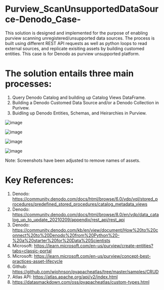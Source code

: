 # Purview_ScanUnsupportedDataSource-Denodo_Case-
This solution is designed and implemented for the purpose of enabling purview scanning unregistered/unsupported data sources. The process is built using different REST API requests as well as python loops to read external sources, and replicate exisiting assets by building customed entities. This case is for Denodo as purview unsupported platform.

# The solution entails three main processes: 
1. Query Denodo Catalog and building up Catalog Views DataFrame.
2. Building a Denodo Customed Data Source and/or a Denodo Collection in Purivew.
3. Buidling up Denodo Entities, Schemas, and Heirarchies in Purview.  


![image](https://github.com/refaee81/Purview_ScanUnsupportedDataSource-Denodo_Case-/assets/48224520/7f083d96-3fb9-41f9-ae35-2ac66e39731c)


![image](https://github.com/refaee81/Purview_ScanUnsupportedDataSource-Denodo_Case-/assets/48224520/8d70249f-55e7-45f6-8cb4-cf4c5de5ed64)


![image](https://github.com/refaee81/Purview_ScanUnsupportedDataSource-Denodo_Case-/assets/48224520/95490c60-4768-452e-8b06-49a48c743c77)


![image](https://github.com/refaee81/Purview_ScanUnsupportedDataSource-Denodo_Case-/assets/48224520/8e76846d-0835-4595-a212-d2f989a6533b)

Note: Screenshots have been adjusted to remove names of assets. 

# Key References:
1. Denodo: https://community.denodo.com/docs/html/browse/6.0/vdp/vql/stored_procedures/predefined_stored_procedures/catalog_metadata_views
2. Denodo: https://community.denodo.com/docs/html/browse/8.0/en/vdp/data_catalog_up_to_update_20210209/appendix/rest_api/rest_api
3. Denodo: https://community.denodo.com/kb/en/view/document/How%20to%20connect%20to%20Denodo%20from%20Python%20-%20a%20starter%20for%20Data%20Scientists
4. Microsoft: https://learn.microsoft.com/en-us/purview/create-entities?tabs=classic-portal
5. Microsoft: https://learn.microsoft.com/en-us/purview/concept-best-practices-asset-lifecycle
6. Github: https://github.com/wjohnson/pyapacheatlas/tree/master/samples/CRUD
7. Atlas API: https://atlas.apache.org/api/v2/index.html
8. https://datasmackdown.com/oss/pyapacheatlas/custom-types.html
